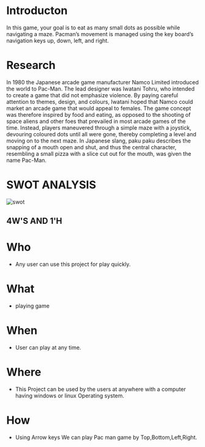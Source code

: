 # Introducton
In this game, your goal is to eat as many small dots as possible while navigating a maze. Pacman’s movement is managed using the key board’s navigation keys up, down, left, and right.

# Research
In 1980 the Japanese arcade game manufacturer Namco Limited introduced the world to Pac-Man. The lead designer was Iwatani Tohru, who intended to create a game that did not emphasize violence. By paying careful attention to themes, design, and colours, Iwatani hoped that Namco could market an arcade game that would appeal to females. The game concept was therefore inspired by food and eating, as opposed to the shooting of space aliens and other foes that prevailed in most arcade games of the time. Instead, players maneuvered through a simple maze with a joystick, devouring coloured dots until all were gone, thereby completing a level and moving on to the next maze. In Japanese slang, paku paku describes the snapping of a mouth open and shut, and thus the central character, resembling a small pizza with a slice cut out for the mouth, was given the name Pac-Man.

# SWOT ANALYSIS
![swot](https://user-images.githubusercontent.com/89831634/132382916-902e4070-f4b2-4483-b9be-9475042cdf88.png)

## 4W'S AND 1'H
  # Who
  * Any user can use this project for play quickly.
  # What
  * playing game
  # When
  * User can play at any time.
  # Where
  * This Project can be used by the users at anywhere with a computer having windows or linux Operating system.
  # How
  * Using Arrow keys We can play Pac man game by Top,Bottom,Left,Right.
